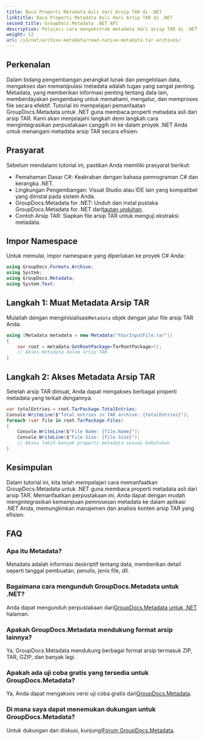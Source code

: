 ```yaml
---
title: Baca Properti Metadata Asli dari Arsip TAR di .NET
linktitle: Baca Properti Metadata Asli dari Arsip TAR di .NET
second_title: GroupDocs.Metadata .NET API
description: Pelajari cara mengekstrak metadata dari arsip TAR di .NET menggunakan GroupDocs.Metadata. Tutorial ini memandu Anda melalui proses langkah demi langkah.
weight: 12
url: /id/net/archive-metadata/read-native-metadata-tar-archives/
---
```

## Perkenalan
Dalam bidang pengembangan perangkat lunak dan pengelolaan data, mengakses dan memanipulasi metadata adalah tugas yang sangat penting. Metadata, yang memberikan informasi penting tentang data lain, memberdayakan pengembang untuk memahami, mengatur, dan memproses file secara efektif. Tutorial ini mempelajari pemanfaatan GroupDocs.Metadata untuk .NET guna membaca properti metadata asli dari arsip TAR. Kami akan menjelajahi langkah demi langkah cara mengintegrasikan perpustakaan canggih ini ke dalam proyek .NET Anda untuk menangani metadata arsip TAR secara efisien.
## Prasyarat
Sebelum mendalami tutorial ini, pastikan Anda memiliki prasyarat berikut:
- Pemahaman Dasar C#: Keakraban dengan bahasa pemrograman C# dan kerangka .NET.
- Lingkungan Pengembangan: Visual Studio atau IDE lain yang kompatibel yang diinstal pada sistem Anda.
-  GroupDocs.Metadata for .NET: Unduh dan instal pustaka GroupDocs.Metadata for .NET dari[tautan unduhan](https://releases.groupdocs.com/metadata/net/).
- Contoh Arsip TAR: Siapkan file arsip TAR untuk menguji ekstraksi metadata.

## Impor Namespace
Untuk memulai, impor namespace yang diperlukan ke proyek C# Anda:
```csharp
using GroupDocs.Formats.Archive;
using System;
using GroupDocs.Metadata;
using System.Text;
```
## Langkah 1: Muat Metadata Arsip TAR
 Mulailah dengan menginisialisasi`Metadata` objek dengan jalur file arsip TAR Anda:
```csharp
using (Metadata metadata = new Metadata("YourInputFile.tar"))
{
    var root = metadata.GetRootPackage<TarRootPackage>();
    // Akses metadata dalam arsip TAR
}
```
## Langkah 2: Akses Metadata Arsip TAR
Setelah arsip TAR dimuat, Anda dapat mengakses berbagai properti metadata yang terkait dengannya:
```csharp
var totalEntries = root.TarPackage.TotalEntries;
Console.WriteLine($"Total entries in TAR archive: {totalEntries}");
foreach (var file in root.TarPackage.Files)
{
    Console.WriteLine($"File Name: {file.Name}");
    Console.WriteLine($"File Size: {file.Size}");
    // Akses lebih banyak properti metadata sesuai kebutuhan
}
```

## Kesimpulan
Dalam tutorial ini, kita telah mempelajari cara memanfaatkan GroupDocs.Metadata untuk .NET guna membaca properti metadata asli dari arsip TAR. Memanfaatkan perpustakaan ini, Anda dapat dengan mudah mengintegrasikan kemampuan pemrosesan metadata ke dalam aplikasi .NET Anda, memungkinkan manajemen dan analisis konten arsip TAR yang efisien.

## FAQ
### Apa itu Metadata?
Metadata adalah informasi deskriptif tentang data, memberikan detail seperti tanggal pembuatan, penulis, jenis file, dll.
### Bagaimana cara mengunduh GroupDocs.Metadata untuk .NET?
 Anda dapat mengunduh perpustakaan dari[GroupDocs.Metadata untuk .NET](https://releases.groupdocs.com/metadata/net/) halaman.
### Apakah GroupDocs.Metadata mendukung format arsip lainnya?
Ya, GroupDocs.Metadata mendukung berbagai format arsip termasuk ZIP, TAR, GZIP, dan banyak lagi.
### Apakah ada uji coba gratis yang tersedia untuk GroupDocs.Metadata?
 Ya, Anda dapat mengakses versi uji coba gratis dari[GroupDocs.Metadata](https://releases.groupdocs.com/).
### Di mana saya dapat menemukan dukungan untuk GroupDocs.Metadata?
 Untuk dukungan dan diskusi, kunjungi[Forum GroupDocs.Metadata](https://forum.groupdocs.com/c/metadata/14).